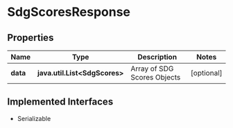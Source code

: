 

# SdgScoresResponse


## Properties

Name | Type | Description | Notes
------------ | ------------- | ------------- | -------------
**data** | **java.util.List&lt;SdgScores&gt;** | Array of SDG Scores Objects |  [optional]


## Implemented Interfaces

* Serializable


